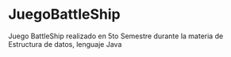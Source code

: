 # JuegoBattleShip
Juego BattleShip realizado en 5to Semestre durante la materia de Estructura de datos, lenguaje Java
